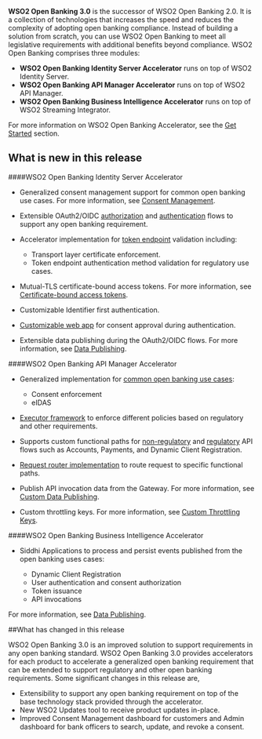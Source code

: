 **WSO2 Open Banking 3.0** is the successor of WSO2 Open Banking 2.0. It is a collection of technologies that increases the 
speed and reduces the complexity of adopting open banking compliance. Instead of building a solution from scratch, you 
can use WSO2 Open Banking to meet all legislative requirements with additional benefits beyond compliance. WSO2 Open Banking 
comprises three modules:

- **WSO2 Open Banking Identity Server Accelerator** runs on top of WSO2 Identity Server.
- **WSO2 Open Banking API Manager Accelerator** runs on top of WSO2 API Manager.
- **WSO2 Open Banking Business Intelligence Accelerator** runs on top of WSO2 Streaming Integrator.

For more information on WSO2 Open Banking Accelerator, see the [Get Started](open-banking.md) section.
## What is new in this release

####WSO2 Open Banking Identity Server Accelerator

- Generalized consent management support for common open banking use cases. For more information, see [Consent Management](../learn/consent-management.md).
- Extensible OAuth2/OIDC [authorization](../develop/consent-management-authorize.md) and [authentication](../develop/jwt-access-tokens.md) 
flows to support any open banking requirement.
- Accelerator implementation for [token endpoint](../learn/token-authentication.md) validation including:

    - Transport layer certificate enforcement. 
    - Token endpoint authentication method validation for regulatory use cases.
    
- Mutual-TLS certificate-bound access tokens. For more information, see [Certificate-bound access tokens](https://ob.docs.wso2.com/en/latest/learn/token-authentication/#certificate-bound-access-tokens).
- Customizable Identifier first authentication.
- [Customizable web app](../develop/customize-consent-page.md) for consent approval during authentication. 
- Extensible data publishing during the OAuth2/OIDC flows. For more information, see [Data Publishing](../develop/authentication-flow-for-data-publishing.md).

####WSO2 Open Banking API Manager Accelerator

- Generalized implementation for [common open banking use cases](../learn/publish-an-api.md):

    - Consent enforcement
    - eIDAS
    
- [Executor framework](../develop/custom-gateway-executor.md) to enforce different policies based on regulatory and other requirements.
- Supports custom functional paths for [non-regulatory](../../develop/custom-request-router/#handling-non-regulatory-apis) and [regulatory](../develop/custom-gateway-executor.md) 
API flows such as Accounts, Payments, and 
Dynamic Client Registration.
- [Request router implementation](../develop/custom-request-router.md) to route request to specific functional paths.
- Publish API invocation data from the Gateway. For more information, see [Custom Data Publishing](../develop/custom-data-publishing.md).
- Custom throttling keys. For more information, see [Custom Throttling Keys](../develop/custom-throttling-keys.md).

####WSO2 Open Banking Business Intelligence Accelerator

- Siddhi Applications to process and persist events published from the open banking uses cases:

    - Dynamic Client Registration
    - User authentication and consent authorization
    - Token issuance
    - API invocations
    
For more information, see [Data Publishing](../learn/data-publishing.md).

##What has changed in this release

WSO2 Open Banking 3.0 is an improved solution to support requirements in any open banking standard. WSO2 Open Banking 3.0 
provides accelerators for each product to accelerate a generalized open banking requirement that can be extended to support 
regulatory and other open banking requirements. Some significant changes in this release are,

- Extensibility to support any open banking requirement on top of the base technology stack provided through the accelerator.
- New WSO2 Updates tool to receive product updates in-place. 
- Improved Consent Management dashboard for customers and Admin dashboard for bank officers to search, update, and revoke 
a consent.
